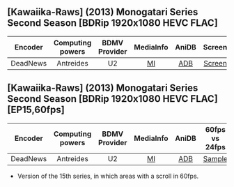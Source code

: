 ## [Kawaiika-Raws] (2013) Monogatari Series Second Season [BDRip 1920x1080 HEVC FLAC]

| Encoder  | Computing powers | BDMV Provider | MediaInfo | AniDB |  Screens  |
| :------: | :--------------: | :-----------: | :-------: | :---: | :-------: |
| DeadNews |    Antreides     |      U2       |   [MI]    | [ADB] | [Screens] |

[screens]: https://slowpics.org/comparison/1c9a30e7-8311-4b1a-9f3c-7929b42c5583
[adb]: https://anidb.net/anime/9183
[mi]: https://privatebin.net/?5da77dfb38a9a79f#2AEZbxHGpwibtYcEZoQCFptvnaQpxGHDwpunBPjtcK1q

## [Kawaiika-Raws] (2013) Monogatari Series Second Season [BDRip 1920x1080 HEVC FLAC] [EP15,60fps]

| Encoder  | Computing powers | BDMV Provider | MediaInfo |    AniDB    | 60fps vs 24fps |
| :------: | :--------------: | :-----------: | :-------: | :---------: | :------------: |
| DeadNews |    Antreides     |      U2       | [MI][mi_] | [ADB][adb_] |    [Sample]    |

- Version of the 15th series, in which areas with a scroll in 60fps.

[sample]: https://www.dropbox.com/s/b5l9fyuwgh2yddr/split_MonogatariSS.zip
[adb_]: https://anidb.net/anime/9183
[mi_]: https://privatebin.net/?fc90786e0fbccb4f#8N4VppUwcaGtdmVBukw6kyMnn2e64SHH9tXovsHqf234
